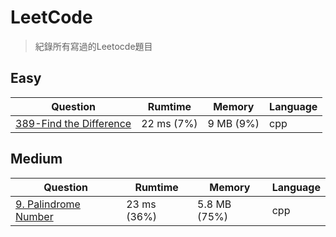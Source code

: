 # LeetCode
> 紀錄所有寫過的Leetocde題目

## Easy
| Question                                                                      |  Rumtime  |  Memory   | Language |
|-------------------------------------------------------------------------------|-----------|-----------|----------|
| [389-Find the Difference](https://leetcode.com/problems/find-the-difference/) | 22 ms (7%)| 9 MB (9%) | cpp      |

## Medium
| Question                                                                      |   Rumtime  |    Memory   | Language |
|-------------------------------------------------------------------------------|------------|-------------|----------|
| [9. Palindrome Number](https://leetcode.com/problems/palindrome-number/)      | 23 ms (36%)| 5.8 MB (75%)| cpp      |

